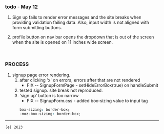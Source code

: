 ### todo - May 12

1. Sign up fails to render error messages and the site breaks when providing validation failing data. Also, input width is not aligned with form submitting buttons.

2. profile button on nav bar opens the dropdown that is out of the screen when the site is opened on 11 inches wide screen.

&nbsp;

### PROCESS

1. signup page error rendering.
   1. after clicking 'x' on errors, errors after that are not rendered
      - FIX -- SignupFormPage - setHideErrorBox(true) on handleSubmit
   2. tested signup. site break not reproduced.
   3. 'sign up' button is too narrow
      - FIX -- SignupForm.css - added box-sizing value to input tag
      ```css
      box-sizing: border-box;
      -moz-box-sizing: border-box;
      ```

---

`(e) 2023`
